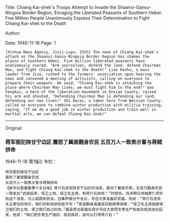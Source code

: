 Title: Chiang Kai-shek's Troops Attempt to Invade the Shaanxi-Gansu-Ningxia Border Region, Enraging the Liberated Peasants of Southern Hebei: Five Million People Unanimously Express Their Determination to Fight Chiang Kai-shek to the Death

Author:

Date: 1946-11-18
Page: 1

    [Xinhua News Agency, Jinji-Luyu, 15th] The news of Chiang Kai-shek's attack on the Shaanxi-Gansu-Ningxia Border Region has shaken the plains of Southern Hebei. Five million liberated peasants have unanimously roared, "Arm yourselves, defend the land, defend Chairman Mao, and fight Chiang Kai-shek to the death!" Liao Renhu, a mass leader from Jize, rushed to the farmers' association upon hearing the news and convened a meeting of activists, calling on everyone to prepare their weapons. He said, "Chiang Kai-shek is attacking the place where Chairman Mao lives; we must fight him to the end!" Gao Fengkui, a hero of the liberation movement in Enxian County, raised his arm and shouted, "Defending Chairman Mao is defending our land, defending our own lives!" Shi Decai, a labor hero from Weixian County, called on everyone to combine winter production with militia training, saying, "If we do a good job in winter production and train well in martial arts, we can defeat Chiang Kai-shek!"



<hr /> 

Original: 


### 蒋军图犯陕甘宁边区  震怒了冀南翻身农民  五百万人一致表示誓与蒋贼拼命

1946-11-18
第1版()
专栏：

    蒋军图犯陕甘宁边区
    震怒了冀南翻身农民
    五百万人一致表示誓与蒋贼拼命
    【新华社晋冀鲁豫十五日电】蒋介石进攻陕甘宁边区的消息，震动了冀南平原。五百万翻身农民一致发出“武装起来，保卫土地，保卫毛主席，和蒋介石拚命！”的怒吼。鸡泽群众领袖廖仁虎听到这个消息，马上就跑到农会，召集积极分子会议，号召大家准备好武器。他说：“蒋介石进攻毛主席住的地方，咱们非和他拚到底不可！”恩县翻身英雄高凤魁扬臂高喊：“保卫毛主席就是保卫我们的土地，保卫我们自己的命。”威县劳动英雄石得才号召大家把冬季生产和民兵练武结合起来，他说：“咱们把冬季生产搞好，练武练好，就可以打垮蒋介石！”
